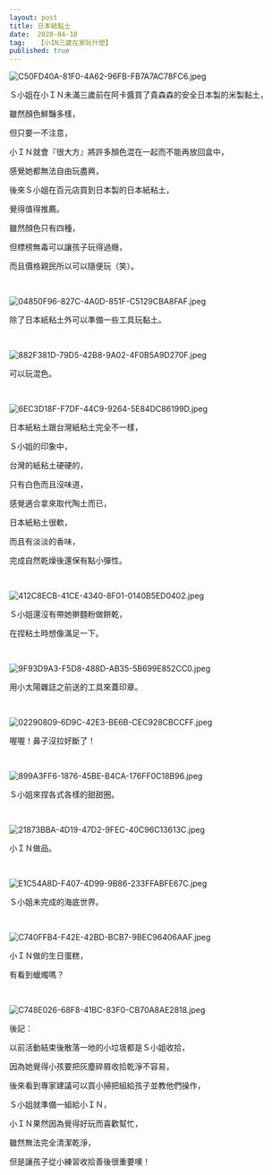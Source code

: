```yaml
---
layout: post
title: 日本紙黏土
date:  2020-04-10
tag:   【小IN三歲在家玩什麼】
published: true 
---
```

<p><img alt="C50FD40A-81F0-4A62-96FB-FB7A7AC78FC6.jpeg" src="https://pic.pimg.tw/smlife543/1586508120-3019237858_n.jpg" title="C50FD40A-81F0-4A62-96FB-FB7A7AC78FC6.jpeg"></p>

<p>Ｓ小姐在小ＩＮ未滿三歲前在阿卡醬買了貴森森的安全日本製的米製黏土，</p>

<p>雖然顏色鮮豔多樣，</p>

<p>但只要一不注意，</p>

<p>小ＩＮ就會『很大方』將許多顏色混在一起而不能再放回盒中，</p>

<p>感覺她都無法自由玩盡興，</p>

<p>後來Ｓ小姐在百元店買到日本製的日本紙粘土，</p>

<p>覺得值得推薦。</p>

<p>雖然顏色只有四種，</p>

<p>但標榜無毒可以讓孩子玩得過癮，</p>

<p>而且價格親民所以可以隨便玩（笑）。</p>

<p>&nbsp;</p>

<p><img alt="04850F96-827C-4A0D-851F-C5129CBA8FAF.jpeg" src="https://pic.pimg.tw/smlife543/1586508124-703404053_n.jpg" title="04850F96-827C-4A0D-851F-C5129CBA8FAF.jpeg"></p>

<p>除了日本紙粘土外可以準備一些工具玩黏土。</p>

<p>&nbsp;</p>

<p><img alt="882F381D-79D5-42B8-9A02-4F0B5A9D270F.jpeg" src="https://pic.pimg.tw/smlife543/1586508158-23571085_n.jpg" title="882F381D-79D5-42B8-9A02-4F0B5A9D270F.jpeg"></p>

<p>可以玩混色。</p>

<p>&nbsp;</p>

<p><img alt="6EC3D18F-F7DF-44C9-9264-5E84DC86199D.jpeg" src="https://pic.pimg.tw/smlife543/1586508160-3068918481_n.jpg" title="6EC3D18F-F7DF-44C9-9264-5E84DC86199D.jpeg"></p>

<p>日本紙粘土跟台灣紙粘土完全不一樣，</p>

<p>Ｓ小姐的印象中，</p>

<p>台灣的紙粘土硬硬的，</p>

<p>只有白色而且沒味道，</p>

<p>感覺適合拿來取代陶土而已，</p>

<p>日本紙粘土很軟，</p>

<p>而且有淡淡的香味，</p>

<p>完成自然乾燥後還保有點小彈性。</p>

<p>&nbsp;</p>

<p><img alt="412C8ECB-41CE-4340-8F01-0140B5ED0402.jpeg" src="https://pic.pimg.tw/smlife543/1586508162-268430237_n.jpg" title="412C8ECB-41CE-4340-8F01-0140B5ED0402.jpeg"></p>

<p>Ｓ小姐還沒有帶她擀麵粉做餅乾，</p>

<p>在捏粘土時想像滿足一下。</p>

<p>&nbsp;</p>

<p><img alt="9F93D9A3-F5D8-488D-AB35-5B699E852CC0.jpeg" src="https://pic.pimg.tw/smlife543/1586508127-1614316622_n.jpg" title="9F93D9A3-F5D8-488D-AB35-5B699E852CC0.jpeg"></p>

<p>用小太陽雜誌之前送的工具來蓋印章。</p>

<p>&nbsp;</p>

<p><img alt="02290809-6D9C-42E3-BE6B-CEC928CBCCFF.jpeg" src="https://pic.pimg.tw/smlife543/1586508133-616521590_n.jpg" title="02290809-6D9C-42E3-BE6B-CEC928CBCCFF.jpeg"></p>

<p>喔喔！鼻子沒拉好斷了！</p>

<p>&nbsp;</p>

<p><img alt="899A3FF6-1876-45BE-B4CA-176FF0C18B96.jpeg" src="https://pic.pimg.tw/smlife543/1586508124-733321297_n.jpg" title="899A3FF6-1876-45BE-B4CA-176FF0C18B96.jpeg"></p>

<p>Ｓ小姐來捏各式各樣的甜甜圈。</p>

<p>&nbsp;</p>

<p><img alt="21873BBA-4D19-47D2-9FEC-40C96C13613C.jpeg" src="https://pic.pimg.tw/smlife543/1586508124-2434706398_n.jpg" title="21873BBA-4D19-47D2-9FEC-40C96C13613C.jpeg"></p>

<p>小ＩＮ做品。</p>

<p>&nbsp;</p>

<p><img alt="E1C54A8D-F407-4D99-9B86-233FFABFE67C.jpeg" src="https://pic.pimg.tw/smlife543/1586508160-1839749464_n.jpg" title="E1C54A8D-F407-4D99-9B86-233FFABFE67C.jpeg"></p>

<p>Ｓ小姐未完成的海底世界。</p>

<p>&nbsp;</p>

<p><img alt="C740FFB4-F42E-42BD-BCB7-9BEC96406AAF.jpeg" src="https://pic.pimg.tw/smlife543/1586508165-3476279723_n.jpg" title="C740FFB4-F42E-42BD-BCB7-9BEC96406AAF.jpeg"></p>

<p>小ＩＮ做的生日蛋糕，</p>

<p>有看到蠟燭嗎？</p>

<p>&nbsp;</p>

<p><img alt="C748E026-68F8-41BC-83F0-CB70A8AE2818.jpeg" src="https://pic.pimg.tw/smlife543/1586508167-1956339596_n.jpg" title="C748E026-68F8-41BC-83F0-CB70A8AE2818.jpeg"></p>

<p>後記：</p>

<p>以前活動結束後散落一地的小垃圾都是Ｓ小姐收拾，</p>

<p>因為她覺得小孩要把灰塵碎屑收拾乾淨不容易，</p>

<p>後來看到專家建議可以買小掃把組給孩子並教他們操作，</p>

<p>Ｓ小姐就準備一組給小ＩＮ，</p>

<p>小ＩＮ果然因為覺得好玩而喜歡幫忙，</p>

<p>雖然無法完全清潔乾淨，</p>

<p>但是讓孩子從小練習收拾善後很重要噢！</p>

